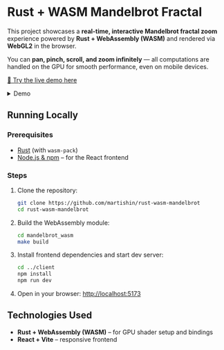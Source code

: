 # Rust + WASM Mandelbrot Fractal

This project showcases a **real-time, interactive Mandelbrot fractal zoom** experience powered by **Rust + WebAssembly (WASM)** and rendered via **WebGL2** in the browser.

You can **pan, pinch, scroll, and zoom infinitely** — all computations are handled on the GPU for smooth performance, even on mobile devices.

[🚀 Try the live demo here](https://mandelbrot.martishin.com/)

<details>
<summary>Demo</summary>
<img src="https://media0.giphy.com/media/v1.Y2lkPTc5MGI3NjExampuYnlyeXQ2dHB1emYzNW5wejVhb2U2anBicjJjdWZrYmdwemZzOCZlcD12MV9pbnRlcm5hbF9naWZfYnlfaWQmY3Q9Zw/pJJTmNjdmJX1P6qCQf/giphy.gif" width="500"/>
</details>

## Running Locally

### Prerequisites

- [Rust](https://www.rust-lang.org/tools/install) (with `wasm-pack`)
- [Node.js & npm](https://nodejs.org/en/download) – for the React frontend

### Steps

1. Clone the repository:
   ```bash
   git clone https://github.com/martishin/rust-wasm-mandelbrot
   cd rust-wasm-mandelbrot
   ```

2. Build the WebAssembly module:
   ```bash
   cd mandelbrot_wasm
   make build
   ```

3. Install frontend dependencies and start dev server:
   ```bash
   cd ../client
   npm install
   npm run dev
   ```

4. Open in your browser: [http://localhost:5173](http://localhost:5173)

## Technologies Used

- **Rust + WebAssembly (WASM)** – for GPU shader setup and bindings
- **React + Vite** – responsive frontend
